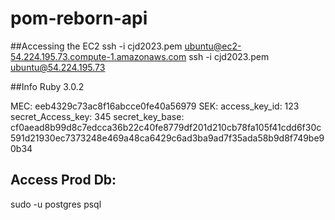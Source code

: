 # pom-reborn-api

##Accessing the EC2
ssh -i cjd2023.pem ubuntu@ec2-54.224.195.73.compute-1.amazonaws.com 
ssh -i cjd2023.pem ubuntu@54.224.195.73



##Info
Ruby 3.0.2

MEC: eeb4329c73ac8f16abcce0fe40a56979
SEK: access_key_id: 123
secret_Access_key: 345
secret_key_base: cf0aead8b99d8c7edcca36b22c40fe8779df201d210cb78fa105f41cdd6f30c591d21930ec7373248e469a48ca6429c6ad3ba9ad7f35ada58b9d8f749be90b34

## Access Prod Db:
sudo -u postgres psql